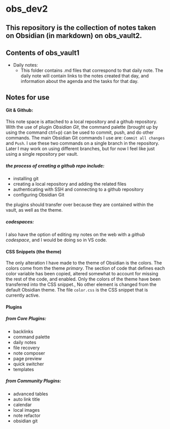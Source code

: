 # obs_dev2


## This repository is the collection of notes taken on Obsidian (in markdown) on obs_vault2.

## Contents of obs_vault1

- Daily notes:
	- This folder contains .md files that correspond to that daily note. The daily note will contain links to the notes created that day, and information about the agenda and the tasks for that day.

## Notes for use

#### Git & Github:
This note space is attached to a local repository and a github repository. With the use of plugin *Obsidian Git*, the command palette (brought up by using the command ctrl+p) can be used to commit, push, and do other commands. 
The main Obsidian Git commands I use are:
	`Commit all changes` and `Push`.
I use these two commands on a single branch in the repository. Later I may work on using different branches, but for now I feel like just using a single repository per vault. 

##### the process of creating a github repo include:
- installing git
- creating a local repository and adding the related files
- authenticating with SSH and connecting to a github repository
- configuring Obsidian Git

the plugins should transfer over because they are contained within the vault, as well as the theme.

##### codespaces:
I also have the option of editing my notes on the web with a *github codespace*, and I would be doing so in VS code.

#### CSS Snippets (the theme)
The only alteration I have made to the theme of Obsidian is the colors. The colors come from the theme *primary*. The section of code that defines each color variable has been copied, altered somewhat to account for missing the rest of the code, and enabled. 
Only the colors of the theme have been transferred into the CSS snippet., No other element is changed from the default Obsidian theme.
The file `color.css` is the CSS snippet that is currently active.

#### Plugins
##### from Core Plugins:
- backlinks
- command palette
- daily notes
- file recovery
- note composer
- page preview
- quick switcher
- templates
##### from Community Plugins:
- advanced tables
- auto link title
- calendar
- local images
- note refactor
- obsidian git



